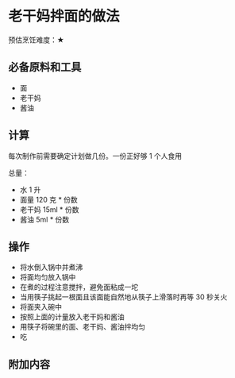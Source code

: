 # 老干妈拌面的做法

预估烹饪难度：★

## 必备原料和工具

* 面
* 老干妈
* 酱油

## 计算

每次制作前需要确定计划做几份。一份正好够 1 个人食用

总量：

* 水 1 升
* 面量 120 克 * 份数
* 老干妈 15ml * 份数
* 酱油 5ml * 份数

## 操作

* 将水倒入锅中并煮沸
* 将面均匀放入锅中
* 在煮的过程注意搅拌，避免面粘成一坨
* 当用筷子挑起一根面且该面能自然地从筷子上滑落时再等 30 秒关火
* 将面夹入碗中
* 按照上面的计量放入老干妈和酱油
* 用筷子将碗里的面、老干妈、酱油拌均匀
* 吃

## 附加内容


